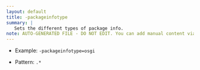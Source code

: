 ```yaml
---
layout: default
title: -packageinfotype
summary: |
   Sets the different types of package info.
note: AUTO-GENERATED FILE - DO NOT EDIT. You can add manual content via same filename in ext folder. 
---
```


- Example: `-packageinfotype=osgi`

- Pattern: `.*`

